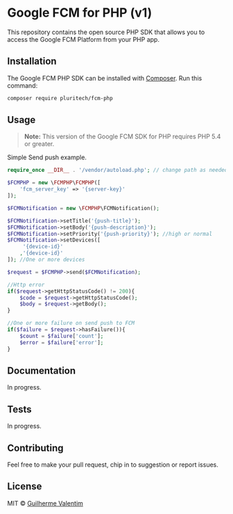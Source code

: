 # Google FCM for PHP (v1)

This repository contains the open source PHP SDK that allows you to access the Google FCM Platform from your PHP app.


## Installation

The Google FCM PHP SDK can be installed with [Composer](https://getcomposer.org/). Run this command:

```sh
composer require pluritech/fcm-php
```

## Usage

> **Note:** This version of the Google FCM SDK for PHP requires PHP 5.4 or greater.

Simple Send push example.

```php
require_once __DIR__ . '/vendor/autoload.php'; // change path as needed

$FCMPHP = new \FCMPHP\FCMPHP([
    'fcm_server_key' => '{server-key}'
]);

$FCMNotification = new \FCMPHP\FCMNotification();

$FCMNotification->setTitle('{push-title}');
$FCMNotification->setBody('{push-description}');
$FCMNotification->setPriority('{push-priority}'); //high or normal
$FCMNotification->setDevices([ 
     '{device-id}'
    ,'{device-id}'
]); //One or more devices

$request = $FCMPHP->send($FCMNotification);

//Http error
if($request->getHttpStatusCode() != 200){
    $code = $request->getHttpStatusCode();
    $body = $request->getBody();
}

//One or more failure on send push to FCM
if($failure = $request->hasFailure()){
    $count = $failure['count'];
    $error = $failure['error'];
}

```

## Documentation

In progress.


## Tests

In progress.


## Contributing

Feel free to make your pull request, chip in to suggestion or report issues.


## License

MIT © [Guilherme Valentim](mailto:valentim.guilherme@gmail.com)